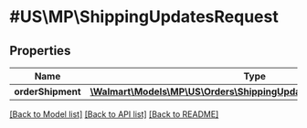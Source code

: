 # #US\MP\ShippingUpdatesRequest

## Properties

Name | Type | Description | Notes
------------ | ------------- | ------------- | -------------
**orderShipment** | [**\Walmart\Models\MP\US\Orders\ShippingUpdatesRequestOrderShipment**](ShippingUpdatesRequestOrderShipment.md) |  | [optional]


[[Back to Model list]](../) [[Back to API list]](../../Api/US/MP) [[Back to README]](../../README.md)

